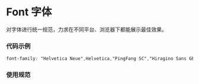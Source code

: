 # Font 字体
对字体进行统一规范，力求在不同平台、浏览器下都能展示最佳效果。

### 代码示例

```css
font-family: "Helvetica Neue",Helvetica,"PingFang SC","Hiragino Sans GB","Microsoft YaHei","微软雅黑",Arial,sans-serif;
```

### 使用规范